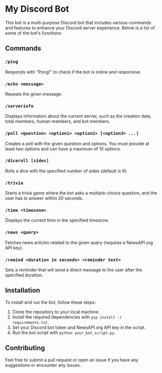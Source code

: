 # My Discord Bot

This bot is a multi-purpose Discord bot that includes various commands and features to enhance your Discord server experience. Below is a list of some of the bot's functions:

## Commands

### `/ping`
Responds with "Pong!" to check if the bot is online and responsive.

### `/echo <message>`
Repeats the given message.

### `/serverinfo`
Displays information about the current server, such as the creation date, total members, human members, and bot members.

### `/poll <question> <option1> <option2> [<option3> ...]`
Creates a poll with the given question and options. You must provide at least two options and can have a maximum of 10 options.

### `/diceroll [sides]`
Rolls a dice with the specified number of sides (default is 6).

### `/trivia`
Starts a trivia game where the bot asks a multiple-choice question, and the user has to answer within 20 seconds.

### `/time <timezone>`
Displays the current time in the specified timezone.

### `/news <query>`
Fetches news articles related to the given query (requires a NewsAPI.org API key).

### `/remind <duration in seconds> <reminder text>`
Sets a reminder that will send a direct message to the user after the specified duration.

## Installation

To install and run the bot, follow these steps:

1. Clone the repository to your local machine.
2. Install the required dependencies with `pip install -r requirements.txt`.
3. Set your Discord bot token and NewsAPI.org API key in the script.
4. Run the bot script with `python your_bot_script.py`.

## Contributing

Feel free to submit a pull request or open an issue if you have any suggestions or encounter any issues.
